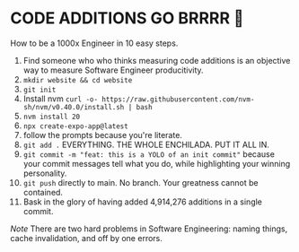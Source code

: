 # CODE ADDITIONS GO BRRRR 🚀

How to be a 1000x Engineer in 10 easy steps.

1. Find someone who who thinks measuring code additions is an objective way to measure Software Engineer producitivity.
2. `mkdir website && cd website`
3. `git init`
4. Install nvm `curl -o- https://raw.githubusercontent.com/nvm-sh/nvm/v0.40.0/install.sh | bash`
5. `nvm install 20`
6. `npx create-expo-app@latest`
7. follow the prompts because you're literate.
8. `git add .` EVERYTHING. THE WHOLE ENCHILADA. PUT IT ALL IN.
9. `git commit -m "feat: this is a YOLO of an init commit"` because your commit messages tell what you do, while highlighting your winning personality.
10. `git push` directly to main. No branch. Your greatness cannot be contained.
11. Bask in the glory of having added 4,914,276 additions in a single commit. 


*Note* There are two hard problems in Software Engineering: naming things, cache invalidation, and off by one errors.
